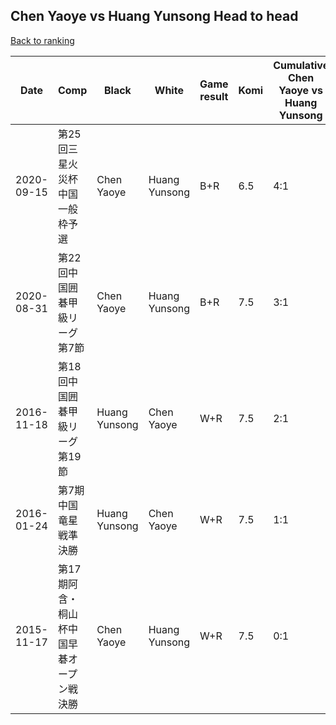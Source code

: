 ## Chen Yaoye vs Huang Yunsong Head to head

[Back to ranking](../../index.md)




| **Date** | **Comp** | **Black** | **White** | **Game result** | **Komi** | **Cumulative Chen Yaoye vs Huang Yunsong** | **Chen Yaoye streak** | **Huang Yunsong streak** | 
| --- | --- | --- | --- | --- | --- | --- | --- | --- |
| 2020-09-15 | 第25回三星火災杯中国一般枠予選 | Chen Yaoye | Huang Yunsong | B+R | 6.5 | 4:1 | 4 | 0 | 
| 2020-08-31 | 第22回中国囲碁甲級リーグ第7節 | Chen Yaoye | Huang Yunsong | B+R | 7.5 | 3:1 | 3 | 0 | 
| 2016-11-18 | 第18回中国囲碁甲級リーグ第19節 | Huang Yunsong | Chen Yaoye | W+R | 7.5 | 2:1 | 2 | 0 | 
| 2016-01-24 | 第7期中国竜星戦準決勝 | Huang Yunsong | Chen Yaoye | W+R | 7.5 | 1:1 | 1 | 0 | 
| 2015-11-17 | 第17期阿含・桐山杯中国早碁オープン戦決勝 | Chen Yaoye | Huang Yunsong | W+R | 7.5 | 0:1 | 0 | 1 |




